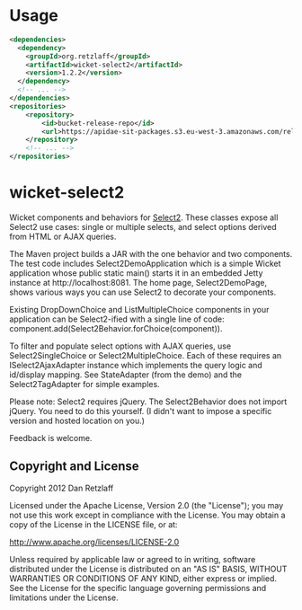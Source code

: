 Usage
=====

```xml
<dependencies>
  <dependency>
    <groupId>org.retzlaff</groupId>
    <artifactId>wicket-select2</artifactId>
    <version>1.2.2</version>
  </dependency>
  <!-- ... -->
</dependencies>
<repositories>
    <repository>
        <id>bucket-release-repo</id>
        <url>https://apidae-sit-packages.s3.eu-west-3.amazonaws.com/release</url>
    </repository>
    <!-- ... -->
</repositories>
```

wicket-select2
==============

Wicket components and behaviors for [Select2](https://github.com/ivaynberg/select2).
These classes expose all Select2 use cases: single or multiple selects, and select
options derived from HTML or AJAX queries.

The Maven project builds a JAR with the one behavior and two components. The test code
includes Select2DemoApplication which is a simple Wicket application whose public
static main() starts it in an embedded Jetty instance at http://localhost:8081. The
home page, Select2DemoPage, shows various ways you can use Select2 to decorate your
components.

Existing DropDownChoice and ListMultipleChoice components in your application can be
Select2-ified with a single line of code:
    component.add(Select2Behavior.forChoice(component)).

To filter and populate select options with AJAX queries, use Select2SingleChoice or
Select2MultipleChoice. Each of these requires an ISelect2AjaxAdapter instance which
implements the query logic and id/display mapping. See StateAdapter (from the demo) and
the Select2TagAdapter for simple examples.

Please note: Select2 requires jQuery. The Select2Behavior does not import jQuery.
You need to do this yourself. (I didn't want to impose a specific version and hosted
location on you.)

Feedback is welcome.

Copyright and License
---------------------

Copyright 2012 Dan Retzlaff

Licensed under the Apache License, Version 2.0 (the "License");
you may not use this work except in compliance with the License.
You may obtain a copy of the License in the LICENSE file, or at:

   http://www.apache.org/licenses/LICENSE-2.0

Unless required by applicable law or agreed to in writing, software
distributed under the License is distributed on an "AS IS" BASIS,
WITHOUT WARRANTIES OR CONDITIONS OF ANY KIND, either express or implied.
See the License for the specific language governing permissions and
limitations under the License.
